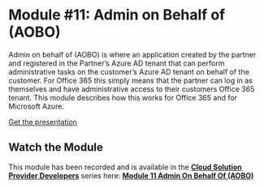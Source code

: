 # Module #11: Admin on Behalf of (AOBO)

Admin on behalf of (AOBO) is where an application created by the partner and registered in the Partner’s Azure AD tenant that can perform administrative tasks on the customer’s Azure AD tenant on behalf of the customer. For Office 365 this simply means that the partner can log in as themselves and have administrative access to their customers Office 365 tenant. This module describes how this works for Office 365 and for Microsoft Azure.

[Get the presentation](mod-11-aobo.pptx)

## Watch the Module

This module has been recorded and is available in the **[Cloud Solution Provider Developers](https://channel9.msdn.com/Series/cspdev)** series here: **[Module 11 Admin On Behalf Of (AOBO)](https://channel9.msdn.com/Series/cspdev/Module-11-Admin-On-Behalf-Of-AOBO)**